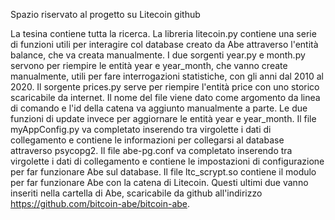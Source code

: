 Spazio riservato al progetto su Litecoin
github

La tesina contiene tutta la ricerca.
La libreria litecoin.py contiene una serie di funzioni utili per interagire col database creato da Abe attraverso l'entità balance, che va creata manualmente.
I due sorgenti year.py e month.py servono per riempire le entità year e year_month, che vanno create manualmente, utili per fare interrogazioni statistiche, con gli anni dal 2010 al 2020.
Il sorgente prices.py serve per riempire l'entità price con uno storico scaricabile da internet. Il nome del file viene dato come argomento da linea di comando e l'id della catena va aggiunto manualmente a parte.
Le due funzioni di update invece per aggiornare le entità year e year_month.
Il file myAppConfig.py va completato inserendo tra virgolette i dati di collegamento e contiene le informazioni per collegarsi al database attraverso psycopg2.
Il file abe-pg.conf va completato inserendo tra virgolette i dati di collegamento e contiene le impostazioni di configurazione per far funzionare Abe sul database.
Il file ltc_scrypt.so contiene il modulo per far funzionare Abe con la catena di Litecoin.
Questi ultimi due vanno inseriti nella cartella di Abe, scaricabile da github all'indirizzo https://github.com/bitcoin-abe/bitcoin-abe.
